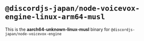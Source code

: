 # `@discordjs-japan/node-voicevox-engine-linux-arm64-musl`

This is the **aarch64-unknown-linux-musl** binary for `@discordjs-japan/node-voicevox-engine`
